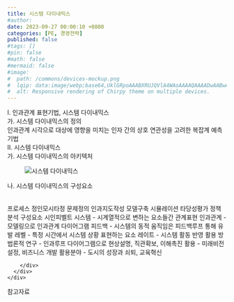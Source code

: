 ```yaml
---
title: 시스템 다이내믹스
#author: 
date: 2023-09-27 00:00:10 +0800
categories: [PE, 경영전략]
published: false
#tags: []
#pin: false
#math: false
#mermaid: false
#image:
#  path: /commons/devices-mockup.png
#  lqip: data:image/webp;base64,UklGRpoAAABXRUJQVlA4WAoAAAAQAAAADwAABwAAQUxQSDIAAAARL0AmbZurmr57yyIiqE8oiG0bejIYEQTgqiDA9vqnsUSI6H+oAERp2HZ65qP/VIAWAFZQOCBCAAAA8AEAnQEqEAAIAAVAfCWkAALp8sF8rgRgAP7o9FDvMCkMde9PK7euH5M1m6VWoDXf2FkP3BqV0ZYbO6NA/VFIAAAA
#  alt: Responsive rendering of Chirpy theme on multiple devices.
---
```


<div class="post-wrap">
  <div class="para">
    <div class="para-title">
      I. 인과관계 표현기법, 시스템 다이내믹스
    </div>
    <div class="para-cntnt">
      <div class="para">
        <div class="para-title">
          가. 시스템 다이내믹스의 정의
        </div>
        <div class="para-cntnt">
            인과관계 시각으로 대상에 영향을 미치는 인자 간의 상호 연관성을 고려한 복잡계 예측기법
        </div>
      </div>
    </div>
  </div>
  
  <div class="para">
    <div class="para-title">
      II. 시스템 다이내믹스
    </div>
    <div class="para-cntnt">
      <div class="para">
        <div class="para-title">
          가. 시스템 다이내믹스의 아키텍처
        </div>
        <div class="para-cntnt">
          <figure class="post-figure">
            <img src="/assets/img/posts/시스템-다이내믹스.png" alt="시스템 다이내믹스">
<!--            <figcaption>Source: Unveiling the Metaverse: Exploring Emerging Trends, Multifaceted Perspectives, and Future Challenges</figcaption>-->
          </figure>
        </div>
      </div>
      <div class="para">
        <div class="para-title">
          나. 시스템 다이내믹스의 구성요소
        </div>
        <div class="para-cntnt">
          <table class="post-table">
          </table>
          프로세스 정인모시타정
  문제정의
  인과지도작성  
  모델구축 
  시뮬레이션
  타당성평가  
  정책분석
구성요소 시인피벨트
  시스템 - 시계열적으로 변하는 요소들간 관계표현
  인과관계 - 모델링으로 인과관계 다이어그램
  피드백 - 시스템의 동적 움직임은 피드백루프 통해 유발
  레벨 - 특정 시간에서 시스템 상황 표현하는 요소
  레이트 - 시스템 활동 반영
활용
  방법론적 연구 - 인과루프 다이어그램으로 현상설명, 직관확보, 이해촉진
  활용 - 미래비전 설정, 비즈니스 개발
  활용분야 - 도시의 성장과 쇠퇴, 교육혁신

        </div>
      </div>
    </div>
  </div>

  <div class="refr-wrap">
    <div class="refr-title">
        참고자료
    </div>
    <ol class="refr-list">
    <!--    <li>(나현식, 최대선) <a target="_blank" href="https://scienceon.kisti.re.kr/commons/util/originalView.do?cn=JAKO202225948430499&oCn=JAKO202225948430499&dbt=JAKO&journal=NJOU00291864">메타버스 보안 위협 요소 및 대응 방안 검토</a></li>-->
    <!--    <li>(M. Uddin, S. Manickam, H. Ullah, M. Obaidat and A. Dandoush) <a target="_blank" href="https://ieeexplore.ieee.org/abstract/document/10138386">Unveiling the Metaverse: Exploring Emerging Trends, Multifaceted Perspectives, and Future Challenges</a></li>-->
    </ol>
  </div>
</div>
